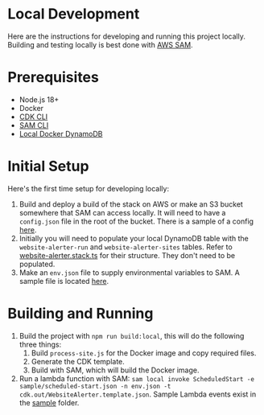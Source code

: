 # Local Development
Here are the instructions for developing and running this project locally. Building and testing locally is best done with [AWS SAM](https://aws.amazon.com/serverless/sam/).

# Prerequisites
- Node.js 18+
- Docker
- [CDK CLI](https://docs.aws.amazon.com/cdk/v2/guide/cli.html)
- [SAM CLI](https://docs.aws.amazon.com/serverless-application-model/latest/developerguide/install-sam-cli.html)
- [Local Docker DynamoDB](https://docs.aws.amazon.com/amazondynamodb/latest/developerguide/DynamoDBLocal.DownloadingAndRunning.html)

# Initial Setup
Here's the first time setup for developing locally:

1. Build and deploy a build of the stack on AWS or make an S3 bucket somewhere that SAM can access locally. It will need to have a `config.json` file in the root of the bucket. There is a sample of a config [here](sample/config.json).
2. Initially you will need to populate your local DynamoDB table with the `website-alerter-run` and `website-alerter-sites` tables. Refer to [website-alerter.stack.ts](src/website-alerter.stack.ts) for their structure. They don't need to be populated.
3. Make an `env.json` file to supply environmental variables to SAM. A sample file is located [here](sample/env.json).

# Building and Running

1. Build the project with `npm run build:local`, this will do the following three things:
   1. Build `process-site.js` for the Docker image and copy required files.
   2. Generate the CDK template.
   3. Build with SAM, which will build the Docker image.
2. Run a lambda function with SAM: `sam local invoke ScheduledStart -e sample/scheduled-start.json -n env.json -t cdk.out/WebsiteAlerter.template.json`. Sample Lambda events exist in the [sample](sample) folder.